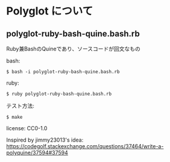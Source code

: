 # Polyglot について

## polyglot-ruby-bash-quine.bash.rb

Ruby兼BashのQuineであり、ソースコードが回文なもの

bash:
```
$ bash -i polyglot-ruby-bash-quine.bash.rb
```

ruby:
```
$ ruby polyglot-ruby-bash-quine.bash.rb
```

テスト方法:
```
$ make 
```

license: CC0-1.0

Inspired by jimmy23013's idea: https://codegolf.stackexchange.com/questions/37464/write-a-polyquine/37594#37594

